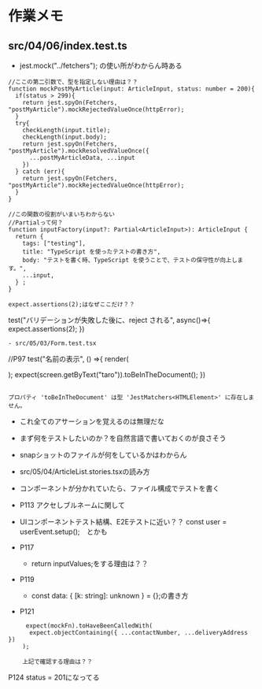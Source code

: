 # 作業メモ

## src/04/06/index.test.ts

- jest.mock("../fetchers"); の使い所がわからん時ある

```
//ここの第二引数で、型を指定しない理由は？？
function mockPostMyArticle(input: ArticleInput, status: number = 200){
  if(status > 299){
    return jest.spyOn(Fetchers, "postMyArticle").mockRejectedValueOnce(httpError);
  }
  try{
    checkLength(input.title);
    checkLength(input.body);
    return jest.spyOn(Fetchers, "postMyArticle").mockResolvedValueOnce({
      ...postMyArticleData, ...input
    })
  } catch (err){
    return jest.spyOn(Fetchers, "postMyArticle").mockRejectedValueOnce(httpError);
  }
}
```

```
//この関数の役割がいまいちわからない
//Partialって何？
function inputFactory(input?: Partial<ArticleInput>): ArticleInput {
  return {
    tags: ["testing"],
    title: "TypeScript を使ったテストの書き方",
    body: "テストを書く時、TypeScript を使うことで、テストの保守性が向上します。",
    ...input,
  } ;
}
```

```
expect.assertions(2);はなぜここだけ？？
```

test("バリデーションが失敗した後に、reject される", async()=>{
expect.assertions(2);
})

```
- src/05/03/Form.test.tsx

```

//P97
test("名前の表示", () =>{
render(<Form name="taro" />);
expect(screen.getByText("taro")).toBeInTheDocument();
})

```

プロパティ 'toBeInTheDocument' は型 'JestMatchers<HTMLElement>' に存在しません。

```

- これ全てのアサーションを覚えるのは無理だな
- まず何をテストしたいのか？を自然言語で書いておくのが良さそう
- snapショットのファイルが何をしているかはわからん
- src/05/04/ArticleList.stories.tsxの読み方
- コンポーネントが分かれていたら、ファイル構成でテストを書く

- P113 アクセしブルネームに関して
- UIコンポーネントテスト結構、E2Eテストに近い？？
const user = userEvent.setup();　とかも

- P117 
  - return inputValues;をする理由は？？

- P119
  - const data: { [k: string]: unknown } = {};の書き方

- P121
```
     expect(mockFn).toHaveBeenCalledWith(
      expect.objectContaining({ ...contactNumber, ...deliveryAddress })
    );

    上記で確認する理由は？？
```

P124 status = 201になってる
